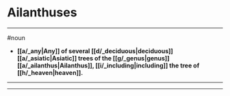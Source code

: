 # Ailanthuses
---
#noun
- **[[a/_any|Any]] of several [[d/_deciduous|deciduous]] [[a/_asiatic|Asiatic]] trees of the [[g/_genus|genus]] [[a/_ailanthus|Ailanthus]], [[i/_including|including]] the tree of [[h/_heaven|heaven]].**
---
---
